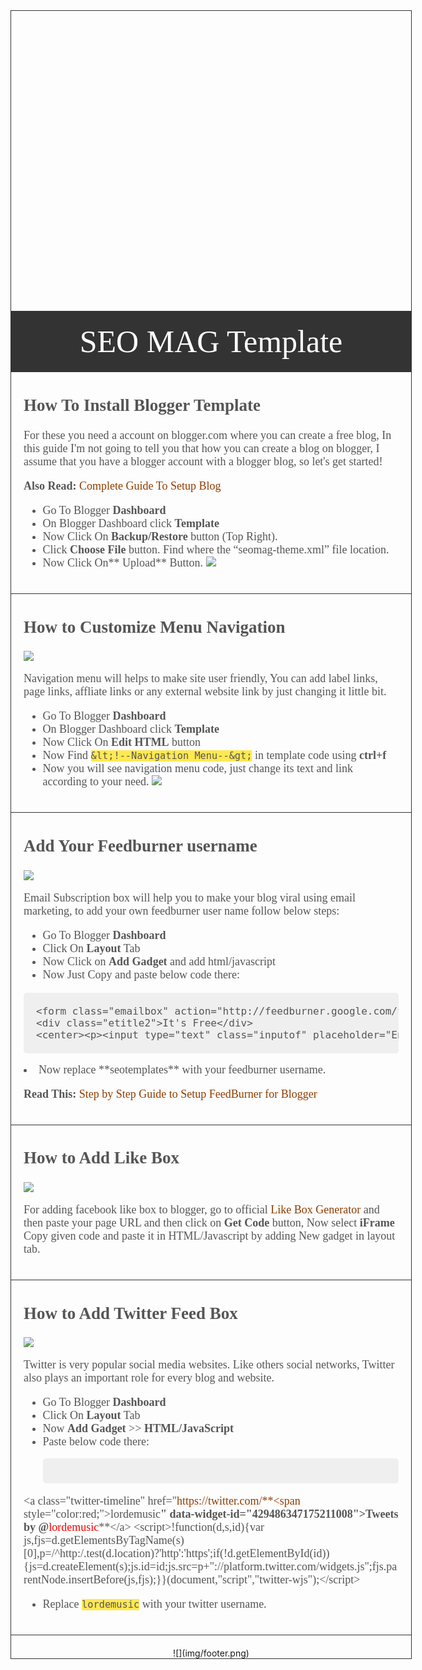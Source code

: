 <html>
<head>
	<title>SEO MAG Template</title>
</head>
<style>
@font-face {
  font-family: 'Exo 2';
  font-style: normal;
  font-weight: 700;
  src: local('Exo 2 Thin'), local('Exo2-Thin'), url(fonts/RZBBdEhQV3g9mUXUAU9PpvesZW2xOQ-xsNqO47m55DA.woff) format('woff');
}
@font-face {
  font-family: 'Raleway';
  font-style: normal;
  font-weight: 400;
  src: local('Raleway'), url(fonts/IczWvq5y_Cwwv_rBjOtT0w.woff) format('woff');
}
a:link{
	color:#8F3C00;text-decoration: none;
}
a:visited {
	color:#8F3C00;
}
.codebox {
background: #efefef;
padding: 20px;
font-size: 16px;
border-radius: 5px;word-wrap:break-word;
}
.main-outer{
width:640px;
border: 1px solid #333;
margin: 0 auto;
}
h1 {
background: #333;
color: #fff;
padding: 20px;
text-align: center;
font-family: 'Exo 2';
font-style: normal;
font-weight: 100;
font-size: 50px;
margin-top: 0px;
}
.content {
font-family: 'Raleway';
font-style: normal;
font-weight: 400;
font-size: 18px;
color: #555;
border-bottom:1px solid #333;
padding-right:20px;
padding-left:20px;padding-bottom:20px;margin-bottom:20px;
}
#my-cover {
    background-image: url('img/cover.png');
    width: 640px;
    height: 480px;
}
code{
	background:#FFE851;
}
</style>
<body>
<div class="main-outer">
<div id='my-cover'></div>

# SEO MAG Template

<div class="content">

## How To Install Blogger Template

For these you need a account on blogger.com where you can create a free blog, In this guide I'm not going to tell you that how you can create a blog on blogger, I assume that you have a blogger account with a blogger blog, so let's get started!

**Also Read:**[ Complete Guide To Setup Blog](http://blog.seobloggertemplates.com/2013/10/a-complete-guide-to-setting-up-blog.html)

*   Go To Blogger **Dashboard**
*   On Blogger Dashboard click **Template**
*   Now Click On **Backup/Restore** button (Top Right).
*   Click **Choose File** button. Find where the &#x201c;seomag-theme.xml&#x201d; file location.
*   Now Click On** Upload** Button.
![](img/themeinstall.png)
</div>
<div class="content">

## How to Customize Menu Navigation

![](img/nav.png)

Navigation menu will helps to make site user friendly, You can add label links, page links, affliate links or any external website link by just changing it little bit.  

*   Go To Blogger **Dashboard**
*   On Blogger Dashboard click **Template**
*   Now Click On **Edit HTML** button
*   Now Find  `&lt;!--Navigation Menu--&gt;` in template code using **ctrl+f**
*   Now you will see navigation menu code, just change its text and link according to your need.
![](img/menu-code.png)

</div>

<div class="content"> 

## Add Your Feedburner username

![](img/slider.png)

Email Subscription box will help you to make your blog viral using email marketing, to add your own feedburner user name follow below steps:

*   Go To Blogger **Dashboard**
*   Click On **Layout** Tab
*   Now Click on **Add Gadget** and add html/javascript
*   Now Just Copy and paste below code there:

<pre class="codebox">
&lt;form class=&quot;emailbox&quot; action=&quot;http://feedburner.google.com/fb/a/mailverify&quot; method=&quot;post&quot; target=&quot;popupwindow&quot; onsubmit=&quot;window.open('http://feedburner.google.com/fb/a/mailverify?uri=<span style="color:red;">seotemplates</span>', 'popupwindow', 'scrollbars=yes,width=550,height=520');return true&quot;&gt;&lt;div class=&quot;etitle1&quot;&gt;Get Email Updates&lt;/div&gt;
&lt;div class=&quot;etitle2&quot;&gt;It's Free&lt;/div&gt;
&lt;center&gt;&lt;p&gt;&lt;input type=&quot;text&quot; class=&quot;inputof&quot; placeholder=&quot;Enter your email here...&quot; name=&quot;email&quot;/&gt;&lt;/p&gt;&lt;input type=&quot;hidden&quot; value=&quot;<span style="color:red;">seotemplates</span>&quot; name=&quot;uri&quot;/&gt;&lt;input type=&quot;hidden&quot; name=&quot;loc&quot; value=&quot;en_US&quot;/&gt;&lt;input type=&quot;submit&quot; value=&quot;Get Instant Access&quot; class=&quot;btnof&quot; /&gt;&lt;/center&gt;&lt;/form&gt;
</pre>

<li>Now replace **seotemplates** with your feedburner username.</li>

**Read This:**[
Step by Step Guide to Setup FeedBurner for Blogger](http://blog.seobloggertemplates.com/2013/10/step-by-step-guide-to-setup-feedburner.html)
</div>

<div class="content"> 

## How to Add Like Box

![](img/fblikebox.png)

For adding facebook like box to blogger, go to official [Like Box Generator](https://developers.facebook.com/docs/plugins/like-box-for-pages/) and then paste your page URL and then click on **Get Code** button, Now select **iFrame** Copy given code and paste it in HTML/Javascript by adding New gadget in layout tab.

</div>

<div class="content"> 

## How to Add Twitter Feed Box

![](img/twitterfeed.png)

Twitter is very popular social media websites. Like others social networks, Twitter also plays an important role for every blog and website.

*   Go To Blogger **Dashboard**
*   Click On **Layout** Tab
*   Now **Add Gadget** >> **HTML/JavaScript**
*   Paste below code there:
	<pre class="codebox">
&lt;a class=&quot;twitter-timeline&quot; href=&quot;https://twitter.com/**<span style="color:red;">lordemusic</span>**&quot; data-widget-id=&quot;429486347175211008&quot;&gt;Tweets by @**<span style="color:red;">lordemusic</span>**&lt;/a&gt;
&lt;script&gt;!function(d,s,id){var js,fjs=d.getElementsByTagName(s)[0],p=/^http:/.test(d.location)?'http':'https';if(!d.getElementById(id)){js=d.createElement(s);js.id=id;js.src=p+&quot;://platform.twitter.com/widgets.js&quot;;fjs.parentNode.insertBefore(js,fjs);}}(document,&quot;script&quot;,&quot;twitter-wjs&quot;);&lt;/script&gt;
</pre>

*   Replace `lordemusic` with your twitter username.
</div>

<center>
![](img/footer.png)
</center>

</div>
</body>
</html>